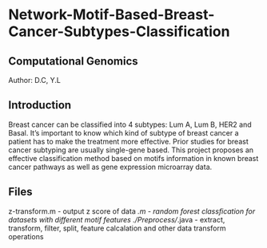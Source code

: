 # Network-Motif-Based-Breast-Cancer-Subtypes-Classification

## Computational Genomics
Author: D.C, Y.L

## Introduction
Breast cancer can be classified into 4 subtypes: Lum A, Lum B, HER2 and Basal. It’s important to know which kind of subtype of breast cancer a patient has to make the treatment more effective. Prior studies for breast cancer subtyping are usually single-gene based. This project proposes an effective classification method based on motifs information in known breast cancer pathways as well as gene expression microarray data.

## Files
z-transform.m - output z score of data
*.m - random forest classfication for datasets with different motif features
./Preprocess/*.java - extract, transform, filter, split, feature calcalation and other data transform operations

